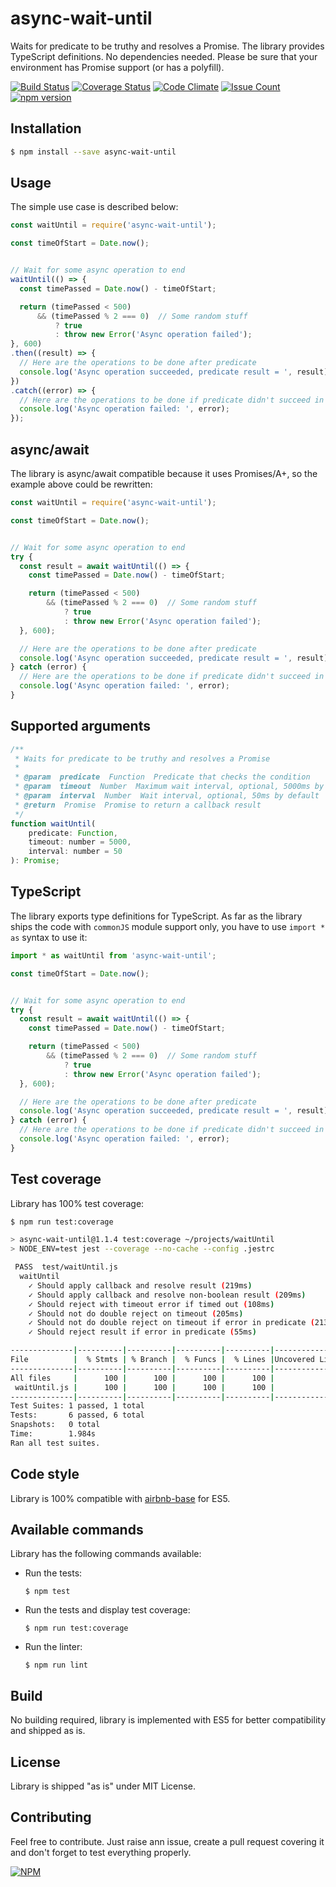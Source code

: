 # async-wait-until

Waits for predicate to be truthy and resolves a Promise. The library provides TypeScript definitions. No dependencies needed. Please be sure that your environment has Promise support (or has a polyfill).


[![Build Status](https://travis-ci.org/devlato/waitUntil.svg?branch=master)](https://travis-ci.org/devlato/waitUntil)
[![Coverage Status](https://coveralls.io/repos/github/devlato/waitUntil/badge.svg?branch=master)](https://coveralls.io/github/devlato/waitUntil?branch=master)
[![Code Climate](https://codeclimate.com/github/devlato/waitUntil/badges/gpa.svg)](https://codeclimate.com/github/devlato/waitUntil)
[![Issue Count](https://codeclimate.com/github/devlato/waitUntil/badges/issue_count.svg)](https://codeclimate.com/github/devlato/waitUntil)
[![npm version](https://badge.fury.io/js/async-wait-until.svg)](https://badge.fury.io/js/async-wait-until)


## Installation

```sh
$ npm install --save async-wait-until
```


## Usage

The simple use case is described below:

```javascript
const waitUntil = require('async-wait-until');

const timeOfStart = Date.now();


// Wait for some async operation to end
waitUntil(() => {
  const timePassed = Date.now() - timeOfStart;

  return (timePassed < 500)
      && (timePassed % 2 === 0)  // Some random stuff
          ? true
          : throw new Error('Async operation failed');
}, 600)
.then((result) => {
  // Here are the operations to be done after predicate
  console.log('Async operation succeeded, predicate result = ', result);
})
.catch((error) => {
  // Here are the operations to be done if predicate didn't succeed in the timeout
  console.log('Async operation failed: ', error);
});
```


## async/await

The library is async/await compatible because it uses Promises/A+, so the example above could be rewritten:

```javascript
const waitUntil = require('async-wait-until');

const timeOfStart = Date.now();


// Wait for some async operation to end
try {
  const result = await waitUntil(() => {
    const timePassed = Date.now() - timeOfStart;

    return (timePassed < 500)
        && (timePassed % 2 === 0)  // Some random stuff
            ? true
            : throw new Error('Async operation failed');
  }, 600);

  // Here are the operations to be done after predicate
  console.log('Async operation succeeded, predicate result = ', result);
} catch (error) {
  // Here are the operations to be done if predicate didn't succeed in the timeout
  console.log('Async operation failed: ', error);
}
```


## Supported arguments

```javascript
/**
 * Waits for predicate to be truthy and resolves a Promise
 *
 * @param  predicate  Function  Predicate that checks the condition
 * @param  timeout  Number  Maximum wait interval, optional, 5000ms by default
 * @param  interval  Number  Wait interval, optional, 50ms by default
 * @return  Promise  Promise to return a callback result
 */
function waitUntil(
    predicate: Function,
    timeout: number = 5000,
    interval: number = 50
): Promise;
```


## TypeScript

The library exports type definitions for TypeScript. As far as the library ships the code with `commonJS` module support only, you have to use `import * as` syntax to use it:

```typescript
import * as waitUntil from 'async-wait-until';

const timeOfStart = Date.now();


// Wait for some async operation to end
try {
  const result = await waitUntil(() => {
    const timePassed = Date.now() - timeOfStart;

    return (timePassed < 500)
        && (timePassed % 2 === 0)  // Some random stuff
            ? true
            : throw new Error('Async operation failed');
  }, 600);

  // Here are the operations to be done after predicate
  console.log('Async operation succeeded, predicate result = ', result);
} catch (error) {
  // Here are the operations to be done if predicate didn't succeed in the timeout
  console.log('Async operation failed: ', error);
}
```


## Test coverage

Library has 100% test coverage:

```sh
$ npm run test:coverage

> async-wait-until@1.1.4 test:coverage ~/projects/waitUntil
> NODE_ENV=test jest --coverage --no-cache --config .jestrc

 PASS  test/waitUntil.js
  waitUntil
    ✓ Should apply callback and resolve result (219ms)
    ✓ Should apply callback and resolve non-boolean result (209ms)
    ✓ Should reject with timeout error if timed out (108ms)
    ✓ Should not do double reject on timeout (205ms)
    ✓ Should not do double reject on timeout if error in predicate (213ms)
    ✓ Should reject result if error in predicate (55ms)

--------------|----------|----------|----------|----------|----------------|
File          |  % Stmts | % Branch |  % Funcs |  % Lines |Uncovered Lines |
--------------|----------|----------|----------|----------|----------------|
All files     |      100 |      100 |      100 |      100 |                |
 waitUntil.js |      100 |      100 |      100 |      100 |                |
--------------|----------|----------|----------|----------|----------------|
Test Suites: 1 passed, 1 total
Tests:       6 passed, 6 total
Snapshots:   0 total
Time:        1.984s
Ran all test suites.
```


## Code style

Library is 100% compatible with [airbnb-base](https://www.npmjs.com/package/eslint-config-airbnb-base) for ES5.


## Available commands

Library has the following commands available:

* Run the tests:

  ```
  $ npm test
  ```

* Run the tests and display test coverage:

  ```
  $ npm run test:coverage
  ```

* Run the linter:

  ```
  $ npm run lint
  ```

## Build

No building required, library is implemented with ES5 for better compatibility and shipped as is.


## License

Library is shipped "as is" under MIT License.


## Contributing

Feel free to contribute. Just raise ann issue, create a pull request covering it and don't forget to test everything properly.


[![NPM](https://nodei.co/npm/async-wait-until.png?downloads=true&downloadRank=true&stars=true)](https://nodei.co/npm/async-wait-until/)
